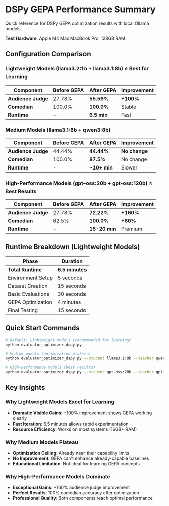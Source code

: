 # DSPy GEPA Performance Summary

Quick reference for DSPy GEPA optimization results with local Ollama models.

**Test Hardware**: Apple M4 Max MacBook Pro, 128GB RAM

## Configuration Comparison

### Lightweight Models (llama3.2:1b + llama3.1:8b) ⭐ Best for Learning
| Component | Before GEPA | After GEPA | Improvement |
|-----------|-------------|------------|-------------|
| **Audience Judge** | 27.78% | **55.56%** | **+100%** |
| **Comedian** | 100.0% | **100.0%** | Stable |
| **Runtime** | - | **6.5 min** | Fast |

### Medium Models (llama3.1:8b + qwen3:8b) 
| Component | Before GEPA | After GEPA | Improvement |
|-----------|-------------|------------|-------------|
| **Audience Judge** | 44.44% | **44.44%** | **No change** |
| **Comedian** | 100.0% | **87.5%** | No change |
| **Runtime** | - | **~10+ min** | Slower |

### High-Performance Models (gpt-oss:20b + gpt-oss:120b) ⭐ Best Results
| Component | Before GEPA | After GEPA | Improvement |
|-----------|-------------|------------|-------------|
| **Audience Judge** | 27.78% | **72.22%** | **+160%** |
| **Comedian** | 62.5% | **100.0%** | **+60%** |
| **Runtime** | - | **15-20 min** | Premium |

## Runtime Breakdown (Lightweight Models)

| Phase | Duration |
|-------|----------|
| **Total Runtime** | **6.5 minutes** |
| Environment Setup | 5 seconds |
| Dataset Creation | 15 seconds |
| Basic Evaluations | 30 seconds |
| GEPA Optimization | 4 minutes |
| Final Testing | 15 seconds |

## Quick Start Commands

```bash
# Default: Lightweight models (recommended for learning)
python evaluator_optimizer_dspy.py

# Medium models (optimization plateau)
python evaluator_optimizer_dspy.py --student llama3.1:8b --teacher qwen3:8b

# High-performance models (best results)  
python evaluator_optimizer_dspy.py --student gpt-oss:20b --teacher gpt-oss:120b
```

## Key Insights

### Why Lightweight Models Excel for Learning
- **Dramatic Visible Gains**: +100% improvement shows GEPA working clearly
- **Fast Iteration**: 6.5 minutes allows rapid experimentation
- **Resource Efficiency**: Works on most systems (16GB+ RAM)

### Why Medium Models Plateau
- **Optimization Ceiling**: Already near their capability limits  
- **No Improvement**: GEPA can't enhance already-capable baselines
- **Educational Limitation**: Not ideal for learning GEPA concepts

### Why High-Performance Models Dominate
- **Exceptional Gains**: +160% audience judge improvement
- **Perfect Results**: 100% comedian accuracy after optimization
- **Professional Quality**: Both components reach optimal performance